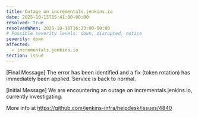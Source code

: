 ```yaml
---
title: Outage on incrementals.jenkins.io
date: 2025-10-15T15:41:00-00:00
resolved: true
resolvedWhen: 2025-10-16T16:23:00-00:00
# Possible severity levels: down, disrupted, notice
severity: down
affected:
  - incrementals.jenkins.io
section: issue
---
```


[Final Message]
The error has been identified and a fix (token rotation) has immediately been applied. Service is back to normal.

[Initial Message]
We are encountering an outage on incrementals.jenkins.io, currently investigating.

More info at https://github.com/jenkins-infra/helpdesk/issues/4840
